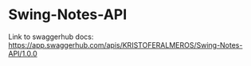 # Swing-Notes-API

Link to swaggerhub docs: https://app.swaggerhub.com/apis/KRISTOFERALMEROS/Swing-Notes-API/1.0.0
